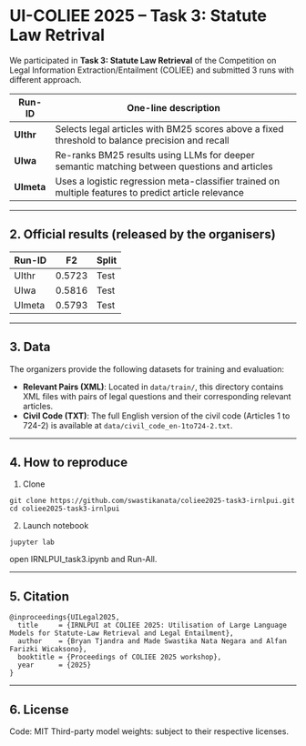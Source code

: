 # UI-COLIEE 2025 – Task 3: Statute Law Retrival  

We participated in **Task 3: Statute Law Retrieval** of the Competition on Legal Information Extraction/Entailment (COLIEE) and submitted 3 runs with different approach.

| Run-ID        | One-line description                          |
| --------------| --------------------------------------------- |
| **UIthr**     | Selects legal articles with BM25 scores above a fixed threshold to balance precision and recall |
| **UIwa**      | Re-ranks BM25 results using LLMs for deeper semantic matching between questions and articles |
| **UImeta**    | Uses a logistic regression meta-classifier trained on multiple features to predict article relevance |

---

## 2. Official results (released by the organisers)

| Run-ID | F2      | Split  |
| -------| ------- | ------ |
| UIthr  | 0.5723  | Test   |
| UIwa   | 0.5816  | Test   |
| UImeta | 0.5793  | Test   |

---

## 3. Data

The organizers provide the following datasets for training and evaluation:

- **Relevant Pairs (XML)**: Located in `data/train/`, this directory contains XML files with pairs of legal questions and their corresponding relevant articles.
- **Civil Code (TXT)**: The full English version of the civil code (Articles 1 to 724-2) is available at `data/civil_code_en-1to724-2.txt`.

---


## 4. How to reproduce

1. Clone
```
git clone https://github.com/swastikanata/coliee2025-task3-irnlpui.git
cd coliee2025-task3-irnlpui
```

2. Launch notebook
```
jupyter lab
```

open IRNLPUI_task3.ipynb and Run-All. 

---

## 5. Citation
```
@inproceedings{UILegal2025,
  title     = {IRNLPUI at COLIEE 2025: Utilisation of Large Language Models for Statute-Law Retrieval and Legal Entailment},
  author    = {Bryan Tjandra and Made Swastika Nata Negara and Alfan Farizki Wicaksono},
  booktitle = {Proceedings of COLIEE 2025 workshop},
  year      = {2025}
}
```

---

## 6. License
Code: MIT
Third-party model weights: subject to their respective licenses.

